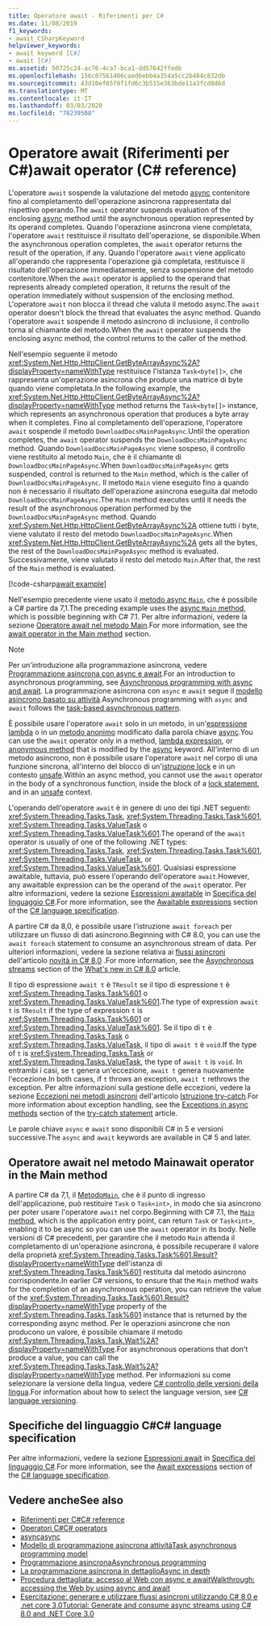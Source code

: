 ```yaml
---
title: Operatore await - Riferimenti per C#
ms.date: 11/08/2019
f1_keywords:
- await_CSharpKeyword
helpviewer_keywords:
- await keyword [C#]
- await [C#]
ms.assetid: 50725c24-ac76-4ca7-bca1-dd57642ffedb
ms.openlocfilehash: 156c07561406caed6ebb4a354a5cc2b484c832db
ms.sourcegitcommit: 43d10ef65f0f1fd6c3b515e363bde11a3fcd8d6d
ms.translationtype: MT
ms.contentlocale: it-IT
ms.lasthandoff: 03/03/2020
ms.locfileid: "78239508"
---
```

# <a name="await-operator-c-reference"></a><span data-ttu-id="efaaa-102">Operatore await (Riferimenti per C#)</span><span class="sxs-lookup"><span data-stu-id="efaaa-102">await operator (C# reference)</span></span>

<span data-ttu-id="efaaa-103">L'operatore `await` sospende la valutazione del metodo [async](../keywords/async.md) contenitore fino al completamento dell'operazione asincrona rappresentata dal rispettivo operando.</span><span class="sxs-lookup"><span data-stu-id="efaaa-103">The `await` operator suspends evaluation of the enclosing [async](../keywords/async.md) method until the asynchronous operation represented by its operand completes.</span></span> <span data-ttu-id="efaaa-104">Quando l'operazione asincrona viene completata, l'operatore `await` restituisce il risultato dell'operazione, se disponibile.</span><span class="sxs-lookup"><span data-stu-id="efaaa-104">When the asynchronous operation completes, the `await` operator returns the result of the operation, if any.</span></span> <span data-ttu-id="efaaa-105">Quando l'operatore `await` viene applicato all'operando che rappresenta l'operazione già completata, restituisce il risultato dell'operazione immediatamente, senza sospensione del metodo contenitore.</span><span class="sxs-lookup"><span data-stu-id="efaaa-105">When the `await` operator is applied to the operand that represents already completed operation, it returns the result of the operation immediately without suspension of the enclosing method.</span></span> <span data-ttu-id="efaaa-106">L'operatore `await` non blocca il thread che valuta il metodo async.</span><span class="sxs-lookup"><span data-stu-id="efaaa-106">The `await` operator doesn't block the thread that evaluates the async method.</span></span> <span data-ttu-id="efaaa-107">Quando l'operatore `await` sospende il metodo asincrono di inclusione, il controllo torna al chiamante del metodo.</span><span class="sxs-lookup"><span data-stu-id="efaaa-107">When the `await` operator suspends the enclosing async method, the control returns to the caller of the method.</span></span>

<span data-ttu-id="efaaa-108">Nell'esempio seguente il metodo <xref:System.Net.Http.HttpClient.GetByteArrayAsync%2A?displayProperty=nameWithType> restituisce l'istanza `Task<byte[]>`, che rappresenta un'operazione asincrona che produce una matrice di byte quando viene completata.</span><span class="sxs-lookup"><span data-stu-id="efaaa-108">In the following example, the <xref:System.Net.Http.HttpClient.GetByteArrayAsync%2A?displayProperty=nameWithType> method returns the `Task<byte[]>` instance, which represents an asynchronous operation that produces a byte array when it completes.</span></span> <span data-ttu-id="efaaa-109">Fino al completamento dell'operazione, l'operatore `await` sospende il metodo `DownloadDocsMainPageAsync`.</span><span class="sxs-lookup"><span data-stu-id="efaaa-109">Until the operation completes, the `await` operator suspends the `DownloadDocsMainPageAsync` method.</span></span> <span data-ttu-id="efaaa-110">Quando `DownloadDocsMainPageAsync` viene sospeso, il controllo viene restituito al metodo `Main`, che è il chiamante di `DownloadDocsMainPageAsync`.</span><span class="sxs-lookup"><span data-stu-id="efaaa-110">When `DownloadDocsMainPageAsync` gets suspended, control is returned to the `Main` method, which is the caller of `DownloadDocsMainPageAsync`.</span></span> <span data-ttu-id="efaaa-111">Il metodo `Main` viene eseguito fino a quando non è necessario il risultato dell'operazione asincrona eseguita dal metodo `DownloadDocsMainPageAsync`.</span><span class="sxs-lookup"><span data-stu-id="efaaa-111">The `Main` method executes until it needs the result of the asynchronous operation performed by the `DownloadDocsMainPageAsync` method.</span></span> <span data-ttu-id="efaaa-112">Quando <xref:System.Net.Http.HttpClient.GetByteArrayAsync%2A> ottiene tutti i byte, viene valutato il resto del metodo `DownloadDocsMainPageAsync`.</span><span class="sxs-lookup"><span data-stu-id="efaaa-112">When <xref:System.Net.Http.HttpClient.GetByteArrayAsync%2A> gets all the bytes, the rest of the `DownloadDocsMainPageAsync` method is evaluated.</span></span> <span data-ttu-id="efaaa-113">Successivamente, viene valutato il resto del metodo `Main`.</span><span class="sxs-lookup"><span data-stu-id="efaaa-113">After that, the rest of the `Main` method is evaluated.</span></span>

[!code-csharp[await example](~/samples/snippets/csharp/language-reference/operators/AwaitOperator.cs)]

<span data-ttu-id="efaaa-114">Nell'esempio precedente viene usato il [metodo async `Main`](../../programming-guide/main-and-command-args/index.md), che è possibile a C# partire da 7,1.</span><span class="sxs-lookup"><span data-stu-id="efaaa-114">The preceding example uses the [async `Main` method](../../programming-guide/main-and-command-args/index.md), which is possible beginning with C# 7.1.</span></span> <span data-ttu-id="efaaa-115">Per altre informazioni, vedere la sezione [Operatore await nel metodo Main](#await-operator-in-the-main-method).</span><span class="sxs-lookup"><span data-stu-id="efaaa-115">For more information, see the [await operator in the Main method](#await-operator-in-the-main-method) section.</span></span>

> [!NOTE]
> <span data-ttu-id="efaaa-116">Per un'introduzione alla programmazione asincrona, vedere [Programmazione asincrona con async e await](../../programming-guide/concepts/async/index.md).</span><span class="sxs-lookup"><span data-stu-id="efaaa-116">For an introduction to asynchronous programming, see [Asynchronous programming with async and await](../../programming-guide/concepts/async/index.md).</span></span> <span data-ttu-id="efaaa-117">La programmazione asincrona con `async` e `await` segue il [modello asincrono basato su attività](../../../standard/asynchronous-programming-patterns/task-based-asynchronous-pattern-tap.md).</span><span class="sxs-lookup"><span data-stu-id="efaaa-117">Asynchronous programming with `async` and `await` follows the [task-based asynchronous pattern](../../../standard/asynchronous-programming-patterns/task-based-asynchronous-pattern-tap.md).</span></span>

<span data-ttu-id="efaaa-118">È possibile usare l'operatore `await` solo in un metodo, in un'[espressione lambda](../../programming-guide/statements-expressions-operators/lambda-expressions.md) o in un [metodo anonimo](delegate-operator.md) modificato dalla parola chiave [async](../keywords/async.md).</span><span class="sxs-lookup"><span data-stu-id="efaaa-118">You can use the `await` operator only in a method, [lambda expression](../../programming-guide/statements-expressions-operators/lambda-expressions.md), or [anonymous method](delegate-operator.md) that is modified by the [async](../keywords/async.md) keyword.</span></span> <span data-ttu-id="efaaa-119">All'interno di un metodo asincrono, non è possibile usare l'operatore `await` nel corpo di una funzione sincrona, all'interno del blocco di un'[istruzione lock](../keywords/lock-statement.md) e in un contesto [unsafe](../keywords/unsafe.md).</span><span class="sxs-lookup"><span data-stu-id="efaaa-119">Within an async method, you cannot use the `await` operator in the body of a synchronous function, inside the block of a [lock statement](../keywords/lock-statement.md), and in an [unsafe](../keywords/unsafe.md) context.</span></span>

<span data-ttu-id="efaaa-120">L'operando dell'operatore `await` è in genere di uno dei tipi .NET seguenti: <xref:System.Threading.Tasks.Task>, <xref:System.Threading.Tasks.Task%601>, <xref:System.Threading.Tasks.ValueTask> o <xref:System.Threading.Tasks.ValueTask%601>.</span><span class="sxs-lookup"><span data-stu-id="efaaa-120">The operand of the `await` operator is usually of one of the following .NET types: <xref:System.Threading.Tasks.Task>, <xref:System.Threading.Tasks.Task%601>, <xref:System.Threading.Tasks.ValueTask>, or <xref:System.Threading.Tasks.ValueTask%601>.</span></span> <span data-ttu-id="efaaa-121">Qualsiasi espressione awaitable, tuttavia, può essere l'operando dell'operatore `await`.</span><span class="sxs-lookup"><span data-stu-id="efaaa-121">However, any awaitable expression can be the operand of the `await` operator.</span></span> <span data-ttu-id="efaaa-122">Per altre informazioni, vedere la sezione [Espressioni awaitable](~/_csharplang/spec/expressions.md#awaitable-expressions) in [Specifica del linguaggio C#](~/_csharplang/spec/introduction.md).</span><span class="sxs-lookup"><span data-stu-id="efaaa-122">For more information, see the [Awaitable expressions](~/_csharplang/spec/expressions.md#awaitable-expressions) section of the [C# language specification](~/_csharplang/spec/introduction.md).</span></span>

<span data-ttu-id="efaaa-123">A partire C# da 8,0, è possibile usare l'istruzione `await foreach` per utilizzare un flusso di dati asincrono.</span><span class="sxs-lookup"><span data-stu-id="efaaa-123">Beginning with C# 8.0, you can use the `await foreach` statement to consume an asynchronous stream of data.</span></span> <span data-ttu-id="efaaa-124">Per ulteriori informazioni, vedere la sezione relativa ai [flussi asincroni](../../whats-new/csharp-8.md#asynchronous-streams) dell'articolo [novità in C# 8,0](../../whats-new/csharp-8.md) .</span><span class="sxs-lookup"><span data-stu-id="efaaa-124">For more information, see the [Asynchronous streams](../../whats-new/csharp-8.md#asynchronous-streams) section of the [What's new in C# 8.0](../../whats-new/csharp-8.md) article.</span></span>

<span data-ttu-id="efaaa-125">Il tipo di espressione `await t` è `TResult` se il tipo di espressione `t` è <xref:System.Threading.Tasks.Task%601> o <xref:System.Threading.Tasks.ValueTask%601>.</span><span class="sxs-lookup"><span data-stu-id="efaaa-125">The type of expression `await t` is `TResult` if the type of expression `t` is <xref:System.Threading.Tasks.Task%601> or <xref:System.Threading.Tasks.ValueTask%601>.</span></span> <span data-ttu-id="efaaa-126">Se il tipo di `t` è <xref:System.Threading.Tasks.Task> o <xref:System.Threading.Tasks.ValueTask>, il tipo di `await t` è `void`.</span><span class="sxs-lookup"><span data-stu-id="efaaa-126">If the type of `t` is <xref:System.Threading.Tasks.Task> or <xref:System.Threading.Tasks.ValueTask>, the type of `await t` is `void`.</span></span> <span data-ttu-id="efaaa-127">In entrambi i casi, se `t` genera un'eccezione, `await t` genera nuovamente l'eccezione.</span><span class="sxs-lookup"><span data-stu-id="efaaa-127">In both cases, if `t` throws an exception, `await t` rethrows the exception.</span></span> <span data-ttu-id="efaaa-128">Per altre informazioni sulla gestione delle eccezioni, vedere la sezione [Eccezioni nei metodi asincroni](../keywords/try-catch.md#exceptions-in-async-methods) dell'articolo [Istruzione try-catch](../keywords/try-catch.md).</span><span class="sxs-lookup"><span data-stu-id="efaaa-128">For more information about exception handling, see the [Exceptions in async methods](../keywords/try-catch.md#exceptions-in-async-methods) section of the [try-catch statement](../keywords/try-catch.md) article.</span></span>

<span data-ttu-id="efaaa-129">Le parole chiave `async` e `await` sono disponibili C# in 5 e versioni successive.</span><span class="sxs-lookup"><span data-stu-id="efaaa-129">The `async` and `await` keywords are available in C# 5 and later.</span></span>

## <a name="await-operator-in-the-main-method"></a><span data-ttu-id="efaaa-130">Operatore await nel metodo Main</span><span class="sxs-lookup"><span data-stu-id="efaaa-130">await operator in the Main method</span></span>

<span data-ttu-id="efaaa-131">A partire C# da 7,1, il [Metodo`Main`](../../programming-guide/main-and-command-args/index.md), che è il punto di ingresso dell'applicazione, può restituire `Task` o `Task<int>`, in modo che sia asincrono per poter usare l'operatore `await` nel corpo.</span><span class="sxs-lookup"><span data-stu-id="efaaa-131">Beginning with C# 7.1, the [`Main` method](../../programming-guide/main-and-command-args/index.md), which is the application entry point, can return `Task` or `Task<int>`, enabling it to be async so you can use the `await` operator in its body.</span></span> <span data-ttu-id="efaaa-132">Nelle versioni di C# precedenti, per garantire che il metodo `Main` attenda il completamento di un'operazione asincrona, è possibile recuperare il valore della proprietà <xref:System.Threading.Tasks.Task%601.Result?displayProperty=nameWithType> dell'istanza di <xref:System.Threading.Tasks.Task%601> restituita dal metodo asincrono corrispondente.</span><span class="sxs-lookup"><span data-stu-id="efaaa-132">In earlier C# versions, to ensure that the `Main` method waits for the completion of an asynchronous operation, you can retrieve the value of the <xref:System.Threading.Tasks.Task%601.Result?displayProperty=nameWithType> property of the <xref:System.Threading.Tasks.Task%601> instance that is returned by the corresponding async method.</span></span> <span data-ttu-id="efaaa-133">Per le operazioni asincrone che non producono un valore, è possibile chiamare il metodo <xref:System.Threading.Tasks.Task.Wait%2A?displayProperty=nameWithType>.</span><span class="sxs-lookup"><span data-stu-id="efaaa-133">For asynchronous operations that don't produce a value, you can call the <xref:System.Threading.Tasks.Task.Wait%2A?displayProperty=nameWithType> method.</span></span> <span data-ttu-id="efaaa-134">Per informazioni su come selezionare la versione della lingua, vedere [ C# controllo delle versioni della lingua](../configure-language-version.md).</span><span class="sxs-lookup"><span data-stu-id="efaaa-134">For information about how to select the language version, see [C# language versioning](../configure-language-version.md).</span></span>

## <a name="c-language-specification"></a><span data-ttu-id="efaaa-135">Specifiche del linguaggio C#</span><span class="sxs-lookup"><span data-stu-id="efaaa-135">C# language specification</span></span>

<span data-ttu-id="efaaa-136">Per altre informazioni, vedere la sezione [Espressioni await](~/_csharplang/spec/expressions.md#await-expressions) in [Specifica del linguaggio C#](~/_csharplang/spec/introduction.md).</span><span class="sxs-lookup"><span data-stu-id="efaaa-136">For more information, see the [Await expressions](~/_csharplang/spec/expressions.md#await-expressions) section of the [C# language specification](~/_csharplang/spec/introduction.md).</span></span>

## <a name="see-also"></a><span data-ttu-id="efaaa-137">Vedere anche</span><span class="sxs-lookup"><span data-stu-id="efaaa-137">See also</span></span>

- [<span data-ttu-id="efaaa-138">Riferimenti per C#</span><span class="sxs-lookup"><span data-stu-id="efaaa-138">C# reference</span></span>](../index.md)
- [<span data-ttu-id="efaaa-139">Operatori C#</span><span class="sxs-lookup"><span data-stu-id="efaaa-139">C# operators</span></span>](index.md)
- [<span data-ttu-id="efaaa-140">async</span><span class="sxs-lookup"><span data-stu-id="efaaa-140">async</span></span>](../keywords/async.md)
- [<span data-ttu-id="efaaa-141">Modello di programmazione asincrona attività</span><span class="sxs-lookup"><span data-stu-id="efaaa-141">Task asynchronous programming model</span></span>](../../programming-guide/concepts/async/task-asynchronous-programming-model.md)
- [<span data-ttu-id="efaaa-142">Programmazione asincrona</span><span class="sxs-lookup"><span data-stu-id="efaaa-142">Asynchronous programming</span></span>](../../async.md)
- [<span data-ttu-id="efaaa-143">La programmazione asincrona in dettaglio</span><span class="sxs-lookup"><span data-stu-id="efaaa-143">Async in depth</span></span>](../../../standard/async-in-depth.md)
- [<span data-ttu-id="efaaa-144">Procedura dettagliata: accesso al Web con async e await</span><span class="sxs-lookup"><span data-stu-id="efaaa-144">Walkthrough: accessing the Web by using async and await</span></span>](../../programming-guide/concepts/async/walkthrough-accessing-the-web-by-using-async-and-await.md)
- [<span data-ttu-id="efaaa-145">Esercitazione: generare e utilizzare flussi asincroni utilizzando C# 8,0 e .net core 3,0</span><span class="sxs-lookup"><span data-stu-id="efaaa-145">Tutorial: Generate and consume async streams using C# 8.0 and .NET Core 3.0</span></span>](../../tutorials/generate-consume-asynchronous-stream.md)
